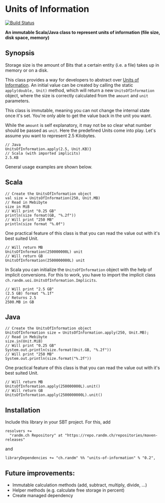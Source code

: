 # Units of Information

[![Build Status](https://travis-ci.org/randm-ch/units-of-information.svg?branch=master)](https://travis-ci.org/randm-ch/units-of-information)

**An immutable Scala/Java class to represent units of information (file size, disk space, memory)**

## Synopsis

Storage size is the amount of Bits that a certain entity (i.e. a file) takes up in memory or on a disk.

This class provides a way for developers to abstract over [Units of Information](https://en.wikipedia.org/wiki/Units_of_information). An initial value can be created by calling the static `apply(double, Unit)` method, which will return a new `UnitsOfInformation` object, where the size is correctly calculated from the `amount` and `unit` parameters.

This class is immutable, meaning you can not change the internal state once it's set. You're only able to get the value back in the unit you want.

While the `amount` is self explanatory, it may not be so clear what number should be passed as `unit`. Here the predefined Units come into play. Let's assume you want to represent 2.5 Kilobytes.

    // Java
    UnitsOfInformation.apply(2.5, Unit.KB)}
    // Scala (with imported implicits)
    2.5.KB

General usage examples are shown below.

## Scala

    // Create the UnitsOfInformation object
    val size = UnitsOfInformation(250, Unit.MB)
    // Read in Mebibyte
    size in MiB
    // Will print "0.25 GB"
    println(size format(GB, "%.2f"))
    // Will print "250 MB"
    println(size format "%.0f")

One practical feature of this class is that you can read the value out with it's best suited Unit.

    // Will return MB
    UnitsOfInformation(250000000L) unit
    // Will return GB
    UnitsOfInformation(2500000000L) unit

In Scala you can initialize the `UnitsOfInformation` object with the help of implicit conversions. For this to work, you have to import the implicit class `ch.randm.uoi.UnitsOfInformation.Implicits`.

    // Will print "2.5 GB"
    (2.5 GB) format "%.1f"
    // Returns 2.5
    2500.MB in GB

## Java

    // Create the UnitsOfInformation object
    UnitsOfInformation size = UnitsOfInformation.apply(250, Unit.MB);
    // Read in Mebibyte
    size.in(Unit.MiB)
    // Will print "0.25 GB"
    System.out.println(size.format(Unit.GB, "%.2f"))
    // Will print "250 MB"
    System.out.println(size.format("%.2f"))

One practical feature of this class is that you can read the value out with it's best suited Unit.

    // Will return MB
    UnitsOfInformation.apply(250000000L).unit()
    // Will return GB
    UnitsOfInformation.apply(2500000000L).unit()

## Installation

Include this library in your SBT project. For this, add

    resolvers += 
      "randm.ch Repository" at "https://repo.randm.ch/repositories/maven-releases"
      
and

    libraryDependencies += "ch.randm" %% "units-of-information" % "0.2",

## Future improvements:
 - Immutable calculation methods (add, subtract, multiply, divide, ...)
 - Helper methods (e.g. calculate free storage in percent)
 - Create managed dependency
